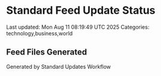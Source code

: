 # Standard Feed Update Status
Last updated: Mon Aug 11 08:19:49 UTC 2025
Categories: technology,business,world

## Feed Files Generated

Generated by Standard Updates Workflow
